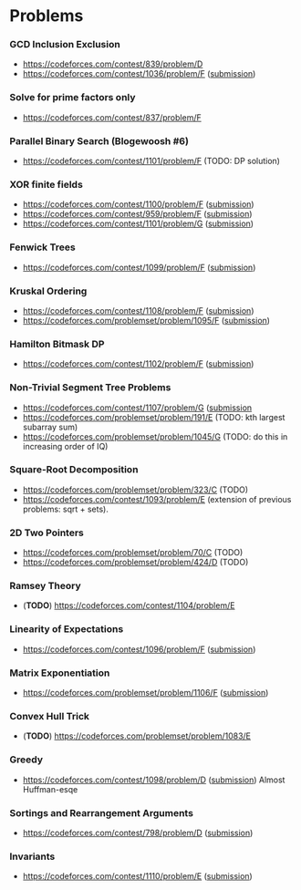 # Problems  

### GCD Inclusion Exclusion
* https://codeforces.com/contest/839/problem/D
* https://codeforces.com/contest/1036/problem/F ([submission](https://codeforces.com/contest/1036/submission/49042562))

### Solve for prime factors only
* https://codeforces.com/contest/837/problem/F

### Parallel Binary Search (Blogewoosh #6)
* https://codeforces.com/contest/1101/problem/F (TODO: DP solution)

### XOR finite fields
* https://codeforces.com/contest/1100/problem/F ([submission](https://codeforces.com/contest/1100/submission/48351596))
* https://codeforces.com/contest/959/problem/F ([submission](https://codeforces.com/contest/959/submission/48876636))
* https://codeforces.com/contest/1101/problem/G ([submission](https://codeforces.com/contest/1101/submission/48470744))

### Fenwick Trees 
* https://codeforces.com/contest/1099/problem/F ([submission](https://codeforces.com/contest/1099/submission/48487650))

### Kruskal Ordering
* https://codeforces.com/contest/1108/problem/F ([submission](https://codeforces.com/contest/1108/submission/48859776))
* https://codeforces.com/problemset/problem/1095/F ([submission](https://codeforces.com/contest/1095/submission/49360562))

### Hamilton Bitmask DP
* https://codeforces.com/contest/1102/problem/F ([submission](https://codeforces.com/contest/1102/submission/48174909))

### Non-Trivial Segment Tree Problems
* https://codeforces.com/contest/1107/problem/G ([submission](https://codeforces.com/contest/1107/submission/49037542)
* https://codeforces.com/problemset/problem/191/E (TODO: kth largest subarray sum)
* https://codeforces.com/problemset/problem/1045/G (TODO: do this in increasing order of IQ)

### Square-Root Decomposition
* https://codeforces.com/problemset/problem/323/C (TODO)
* https://codeforces.com/contest/1093/problem/E (extension of previous problems: sqrt + sets).

### 2D Two Pointers
* https://codeforces.com/problemset/problem/70/C (TODO)
* https://codeforces.com/problemset/problem/424/D (TODO)

### Ramsey Theory
* (__TODO__) https://codeforces.com/contest/1104/problem/E

### Linearity of Expectations
* https://codeforces.com/contest/1096/problem/F ([submission](https://codeforces.com/contest/1096/submission/49206516))

### Matrix Exponentiation
* https://codeforces.com/problemset/problem/1106/F ([submission](https://codeforces.com/contest/1106/submission/49292689))

### Convex Hull Trick 
* (__TODO__) https://codeforces.com/problemset/problem/1083/E

### Greedy 
* https://codeforces.com/contest/1098/problem/D ([submission](https://codeforces.com/contest/1098/submission/49357235)) Almost Huffman-esqe

### Sortings and Rearrangement Arguments 
* https://codeforces.com/contest/798/problem/D ([submission](https://codeforces.com/contest/798/submission/49387937))

### Invariants
* https://codeforces.com/contest/1110/problem/E ([submission](https://codeforces.com/contest/1110/submission/49599570))
